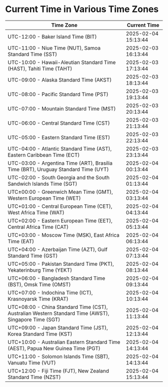 # Current Time in Various Time Zones

| Time Zone | Current Time |
|-----------|--------------|
| UTC-12:00 - Baker Island Time (BIT) | 2025-02-04 15:13:44 |
| UTC-11:00 - Niue Time (NUT), Samoa Standard Time (SST) | 2025-02-03 16:13:44 |
| UTC-10:00 - Hawaii-Aleutian Standard Time (HAST), Tahiti Time (TAHT) | 2025-02-03 17:13:44 |
| UTC-09:00 - Alaska Standard Time (AKST) | 2025-02-03 18:13:44 |
| UTC-08:00 - Pacific Standard Time (PST) | 2025-02-03 19:13:44 |
| UTC-07:00 - Mountain Standard Time (MST) | 2025-02-03 20:13:44 |
| UTC-06:00 - Central Standard Time (CST) | 2025-02-03 21:13:44 |
| UTC-05:00 - Eastern Standard Time (EST) | 2025-02-03 22:13:44 |
| UTC-04:00 - Atlantic Standard Time (AST), Eastern Caribbean Time (ECT) | 2025-02-03 23:13:44 |
| UTC-03:00 - Argentina Time (ART), Brasília Time (BRT), Uruguay Standard Time (UYT) | 2025-02-04 00:13:44 |
| UTC-02:00 - South Georgia and the South Sandwich Islands Time (SGT) | 2025-02-04 01:13:44 |
| UTC±00:00 - Greenwich Mean Time (GMT), Western European Time (WET) | 2025-02-04 03:13:44 |
| UTC+01:00 - Central European Time (CET), West Africa Time (WAT) | 2025-02-04 04:13:44 |
| UTC+02:00 - Eastern European Time (EET), Central Africa Time (CAT) | 2025-02-04 05:13:44 |
| UTC+03:00 - Moscow Time (MSK), East Africa Time (EAT) | 2025-02-04 06:13:44 |
| UTC+04:00 - Azerbaijan Time (AZT), Gulf Standard Time (GST) | 2025-02-04 07:13:44 |
| UTC+05:00 - Pakistan Standard Time (PKT), Yekaterinburg Time (YEKT) | 2025-02-04 08:13:44 |
| UTC+06:00 - Bangladesh Standard Time (BST), Omsk Time (OMST) | 2025-02-04 09:13:44 |
| UTC+07:00 - Indochina Time (ICT), Krasnoyarsk Time (KRAT) | 2025-02-04 10:13:44 |
| UTC+08:00 - China Standard Time (CST), Australian Western Standard Time (AWST), Singapore Time (SGT) | 2025-02-04 11:13:44 |
| UTC+09:00 - Japan Standard Time (JST), Korea Standard Time (KST) | 2025-02-04 12:13:44 |
| UTC+10:00 - Australian Eastern Standard Time (AEST), Papua New Guinea Time (PGT) | 2025-02-04 14:13:44 |
| UTC+11:00 - Solomon Islands Time (SBT), Vanuatu Time (VUT) | 2025-02-04 14:13:44 |
| UTC+12:00 - Fiji Time (FJT), New Zealand Standard Time (NZST) | 2025-02-04 15:13:44 |
